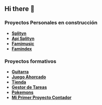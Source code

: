 ## Hi there 👋

### Proyectos Personales en construcción
- **[Splityn](https://splytin.com/)**
- **[Api Splityn](https://api.splytin.com/)**
- **[Famimusic](https://music.famindex.com/)**
- **[Famindex](https://famindex.com/)**
### Proyectos formativos
- **[Guitarra](https://cool-phoenix-cbbc70.netlify.app/)**
- **[Juego Ahorcado](https://mi-primer-juego-mile.netlify.app/)**
- **[Tienda](https://quiet-dasik-c8d7ba.netlify.app/)**
- **[Gestor de Tareas](https://funny-liger-3cd499.netlify.app/)**
- **[Pokemons](https://fancy-alpaca-94d916.netlify.app/pokemons)**
- **[Mi Primer Proyecto Contador](https://my-first-project-m.netlify.app/)**
<!--
**milenaap/milenaap** is a ✨ _special_ ✨ repository because its `README.md` (this file) appears on your GitHub profile.

Here are some ideas to get you started:

- 🔭 I’m currently working on ...
- 🌱 I’m currently learning ...
- 👯 I’m looking to collaborate on ...
- 🤔 I’m looking for help with ...
- 💬 Ask me about ...
- 📫 How to reach me: ...
- 😄 Pronouns: ...
- ⚡ Fun fact: ...
-->
